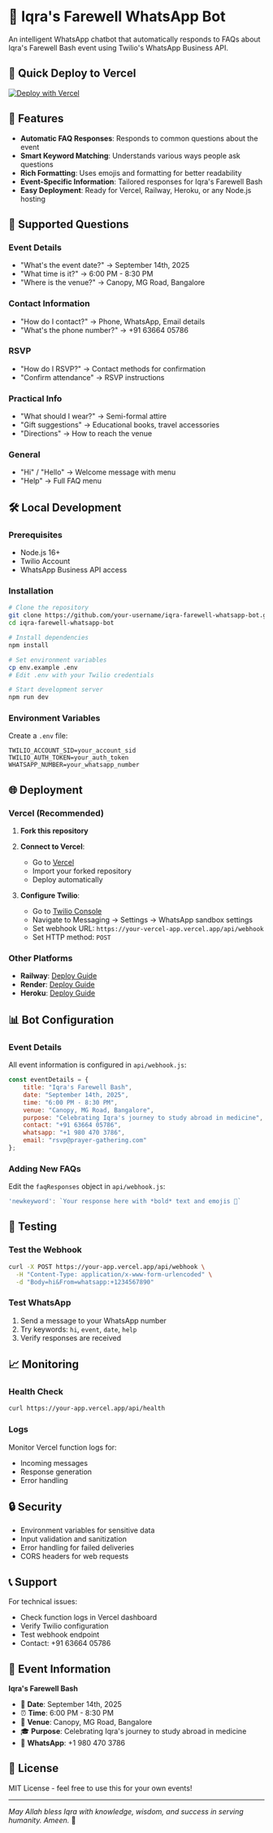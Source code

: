 # 🤖 Iqra's Farewell WhatsApp Bot

An intelligent WhatsApp chatbot that automatically responds to FAQs about Iqra's Farewell Bash event using Twilio's WhatsApp Business API.

## 🚀 Quick Deploy to Vercel

[![Deploy with Vercel](https://vercel.com/button)](https://vercel.com/new/clone?repository-url=https://github.com/your-username/iqra-farewell-whatsapp-bot)

## 📱 Features

- **Automatic FAQ Responses**: Responds to common questions about the event
- **Smart Keyword Matching**: Understands various ways people ask questions
- **Rich Formatting**: Uses emojis and formatting for better readability
- **Event-Specific Information**: Tailored responses for Iqra's Farewell Bash
- **Easy Deployment**: Ready for Vercel, Railway, Heroku, or any Node.js hosting

## 🎯 Supported Questions

### Event Details
- "What's the event date?" → September 14th, 2025
- "What time is it?" → 6:00 PM - 8:30 PM
- "Where is the venue?" → Canopy, MG Road, Bangalore

### Contact Information
- "How do I contact?" → Phone, WhatsApp, Email details
- "What's the phone number?" → +91 63664 05786

### RSVP
- "How do I RSVP?" → Contact methods for confirmation
- "Confirm attendance" → RSVP instructions

### Practical Info
- "What should I wear?" → Semi-formal attire
- "Gift suggestions" → Educational books, travel accessories
- "Directions" → How to reach the venue

### General
- "Hi" / "Hello" → Welcome message with menu
- "Help" → Full FAQ menu

## 🛠️ Local Development

### Prerequisites
- Node.js 16+
- Twilio Account
- WhatsApp Business API access

### Installation

```bash
# Clone the repository
git clone https://github.com/your-username/iqra-farewell-whatsapp-bot.git
cd iqra-farewell-whatsapp-bot

# Install dependencies
npm install

# Set environment variables
cp env.example .env
# Edit .env with your Twilio credentials

# Start development server
npm run dev
```

### Environment Variables

Create a `.env` file:

```env
TWILIO_ACCOUNT_SID=your_account_sid
TWILIO_AUTH_TOKEN=your_auth_token
WHATSAPP_NUMBER=your_whatsapp_number
```

## 🌐 Deployment

### Vercel (Recommended)

1. **Fork this repository**
2. **Connect to Vercel**:
   - Go to [Vercel](https://vercel.com)
   - Import your forked repository
   - Deploy automatically

3. **Configure Twilio**:
   - Go to [Twilio Console](https://console.twilio.com/)
   - Navigate to Messaging → Settings → WhatsApp sandbox settings
   - Set webhook URL: `https://your-vercel-app.vercel.app/api/webhook`
   - Set HTTP method: `POST`

### Other Platforms

- **Railway**: [Deploy Guide](https://railway.app/)
- **Render**: [Deploy Guide](https://render.com/)
- **Heroku**: [Deploy Guide](https://heroku.com/)

## 📊 Bot Configuration

### Event Details
All event information is configured in `api/webhook.js`:

```javascript
const eventDetails = {
    title: "Iqra's Farewell Bash",
    date: "September 14th, 2025",
    time: "6:00 PM - 8:30 PM",
    venue: "Canopy, MG Road, Bangalore",
    purpose: "Celebrating Iqra's journey to study abroad in medicine",
    contact: "+91 63664 05786",
    whatsapp: "+1 980 470 3786",
    email: "rsvp@prayer-gathering.com"
};
```

### Adding New FAQs
Edit the `faqResponses` object in `api/webhook.js`:

```javascript
'newkeyword': `Your response here with *bold* text and emojis 🎉`
```

## 🧪 Testing

### Test the Webhook
```bash
curl -X POST https://your-app.vercel.app/api/webhook \
  -H "Content-Type: application/x-www-form-urlencoded" \
  -d "Body=hi&From=whatsapp:+1234567890"
```

### Test WhatsApp
1. Send a message to your WhatsApp number
2. Try keywords: `hi`, `event`, `date`, `help`
3. Verify responses are received

## 📈 Monitoring

### Health Check
```bash
curl https://your-app.vercel.app/api/health
```

### Logs
Monitor Vercel function logs for:
- Incoming messages
- Response generation
- Error handling

## 🔒 Security

- Environment variables for sensitive data
- Input validation and sanitization
- Error handling for failed deliveries
- CORS headers for web requests

## 📞 Support

For technical issues:
- Check function logs in Vercel dashboard
- Verify Twilio configuration
- Test webhook endpoint
- Contact: +91 63664 05786

## 🎉 Event Information

**Iqra's Farewell Bash**
- 📅 **Date**: September 14th, 2025
- ⏰ **Time**: 6:00 PM - 8:30 PM
- 📍 **Venue**: Canopy, MG Road, Bangalore
- 🎓 **Purpose**: Celebrating Iqra's journey to study abroad in medicine
- 📱 **WhatsApp**: +1 980 470 3786

## 📄 License

MIT License - feel free to use this for your own events!

---

*May Allah bless Iqra with knowledge, wisdom, and success in serving humanity. Ameen.* 🤲
